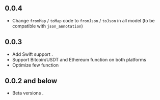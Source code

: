 ## 0.0.4

* Change `fromMap` / `toMap` code to `fromJson` / `toJson` in all model (to be compatible with `json_annotation`)

## 0.0.3

* Add Swift support .
* Support Bitcoin/USDT and  Ethereum function on both platforms
* Optimize few function

## 0.0.2 and below

* Beta versions . 